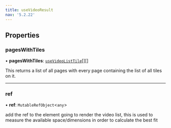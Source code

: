 ```yaml
---
title: useVideoResult
nav: '5.2.22'
---
```


## Properties

### pagesWithTiles

• **pagesWithTiles**: [`useVideoListTile`](/api-reference/javascript/v2/react-hooks/interfaces/useVideoListTile)[][]

This returns a list of all pages with every page containing the list of all tiles on it.

---

### ref

• **ref**: `MutableRefObject`<`any`\>

add the ref to the element going to render the video list, this is used to measure the available
space/dimensions in order to calculate the best fit
